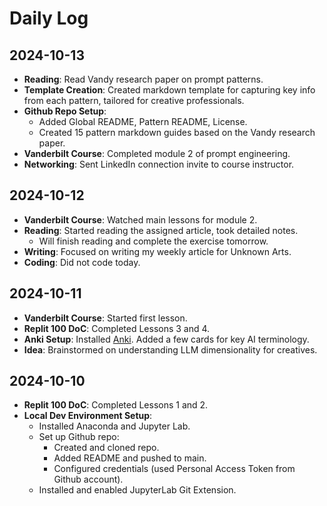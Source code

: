 # Daily Log

## 2024-10-13
- **Reading**: Read Vandy research paper on prompt patterns.
- **Template Creation**: Created markdown template for capturing key info from each pattern, tailored for creative professionals.
- **Github Repo Setup**:
    - Added Global README, Pattern README, License.
    - Created 15 pattern markdown guides based on the Vandy research paper.
- **Vanderbilt Course**: Completed module 2 of prompt engineering.
- **Networking**: Sent LinkedIn connection invite to course instructor.

## 2024-10-12
- **Vanderbilt Course**: Watched main lessons for module 2.
- **Reading**: Started reading the assigned article, took detailed notes.
    - Will finish reading and complete the exercise tomorrow.
- **Writing**: Focused on writing my weekly article for Unknown Arts.
- **Coding**: Did not code today.

## 2024-10-11
- **Vanderbilt Course**: Started first lesson.
- **Replit 100 DoC**: Completed Lessons 3 and 4.
- **Anki Setup**: Installed [Anki](https://apps.ankiweb.net). Added a few cards for key AI terminology.
- **Idea**: Brainstormed on understanding LLM dimensionality for creatives.

## 2024-10-10
- **Replit 100 DoC**: Completed Lessons 1 and 2.
- **Local Dev Environment Setup**:
    - Installed Anaconda and Jupyter Lab.
    - Set up Github repo:
        - Created and cloned repo.
        - Added README and pushed to main.
        - Configured credentials (used Personal Access Token from Github account).
    - Installed and enabled JupyterLab Git Extension.